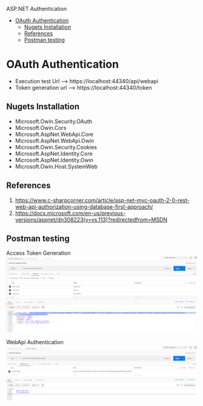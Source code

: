 <span>ASP.NET</span> Authentication

- [OAuth Authentication](#oauth-authentication)
  - [Nugets Installation](#nugets-installation)
  - [References](#references)
  - [Postman testing](#postman-testing)

# OAuth Authentication

- Execution test Url --> https://localhost:44340/api/webapi
- Token generation url --> https://localhost:44340/token

## Nugets Installation

- Microsoft.Owin.Security.OAuth
- Microsoft.Owin.Cors
- Microsoft.AspNet.WebApi.Core
- Microsoft.AspNet.WebApi.Owin
- Microsoft.Owin.Security.Cookies
- Microsoft.AspNet.Identity.Core
- Microsoft.AspNet.Identity.Owin
- Microsoft.Owin.Host.SystemWeb

## References

1. https://www.c-sharpcorner.com/article/asp-net-mvc-oauth-2-0-rest-web-api-authorization-using-database-first-approach/
2. https://docs.microsoft.com/en-us/previous-versions/aspnet/dn308223(v=vs.113)?redirectedfrom=MSDN

## Postman testing

Access Token Generation
![Access Token Generation](/doc/accessToken.png)

WebApi Authentication
![WebApi Authentication](/doc/WebApi.png)
